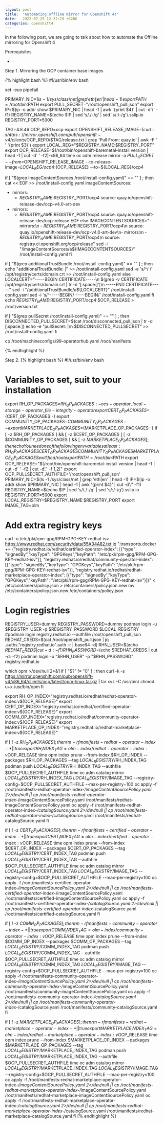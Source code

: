 ```yaml
---
layout: post
title:  "Automating offline mirror for Openshift 4!"
date:   2022-07-25 12:32:29 +0200
categories: openshift4
---
```

In the following post, we are going to talk about how to automate the Offline mirroring for Openshift 4

Prerequisites

-




Step 1. Mirroring the OCP container base images

{% highlight bash %}
 #!/usr/bin/env bash

set -euo pipefail

PRIMARY_NIC=$(ls -1 /sys/class/net | grep 'eth\|en' | head -1)
export PATH=/root/bin:$PATH
export PULL_SECRET="/root/openshift_pull.json"
export IP=$(ip -o addr show $PRIMARY_NIC | head -1 | awk '{print $4}' | cut -d'/' -f1)
REGISTRY_NAME=$(echo $IP | sed 's/\./-/g' | sed 's/:/-/g').sslip.io
REGISTRY_PORT=5000

TAG=4.8.46
OCP_REPO=ocp
export OPENSHIFT_RELEASE_IMAGE=$(curl -s https://mirror.openshift.com/pub/openshift-v4/clients/$OCP_REPO/$TAG/release.txt | grep 'Pull From: quay.io' | awk -F ' ' '{print $3}')
export LOCAL_REG="$REGISTRY_NAME:$REGISTRY_PORT"
export OCP_RELEASE=$(/root/bin/openshift-baremetal-install version | head -1 | cut -d' ' -f2)-x86_64
time oc adm release mirror -a $PULL_SECRET --from=$OPENSHIFT_RELEASE_IMAGE --to-release-image=${LOCAL_REG}/ocp4:${OCP_RELEASE} --to=${LOCAL_REG}/ocp4

if [ "$(grep imageContentSources /root/install-config.yaml)" == "" ] ; then
cat << EOF >> /root/install-config.yaml
imageContentSources:
- mirrors:
  - $REGISTRY_NAME:$REGISTRY_PORT/ocp4
  source: quay.io/openshift-release-dev/ocp-v4.0-art-dev
- mirrors:
  - $REGISTRY_NAME:$REGISTRY_PORT/ocp4
  source: quay.io/openshift-release-dev/ocp-release
EOF
else
  IMAGECONTENTSOURCES="- mirrors:\n  - $REGISTRY_NAME:$REGISTRY_PORT/ocp4\n  source: quay.io/openshift-release-dev/ocp-v4.0-art-dev\n- mirrors:\n  - $REGISTRY_NAME:$REGISTRY_PORT/ocp4\n  source: registry.ci.openshift.org/ocp/release"
  sed -i "/imageContentSources/a${IMAGECONTENTSOURCES}" /root/install-config.yaml
fi

if [ "$(grep additionalTrustBundle /root/install-config.yaml)" == "" ] ; then
  echo "additionalTrustBundle: |" >> /root/install-config.yaml
  sed -e 's/^/  /' /opt/registry/certs/domain.crt >>  /root/install-config.yaml
else
  LOCALCERT="-----BEGIN CERTIFICATE-----\n $(grep -v CERTIFICATE /opt/registry/certs/domain.crt | tr -d '[:space:]')\n -----END CERTIFICATE-----"
  sed -i "/additionalTrustBundle/a${LOCALCERT}" /root/install-config.yaml
  sed -i 's/^-----BEGIN/ -----BEGIN/' /root/install-config.yaml
fi
echo $REGISTRY_NAME:$REGISTRY_PORT/ocp4:$OCP_RELEASE > /root/version.txt

if [ "$(grep pullSecret /root/install-config.yaml)" == "" ] ; then
DISCONNECTED_PULLSECRET=$(cat /root/disconnected_pull.json | tr -d [:space:])
echo -e "pullSecret: |\n  $DISCONNECTED_PULLSECRET" >> /root/install-config.yaml
fi

cp /root/machineconfigs/99-operatorhub.yaml /root/manifests

{% endhighlight %}

Step 2. 
{% highlight bash %}
 #!/usr/bin/env bash

# Variables to set, suit to your installation
export RH_OP_PACKAGES=${RH_OP_PACKAGES:-ocs-operator,local-storage-operator,file-integrity-operator}
export CERT_OP_PACKAGES=${CERT_OP_PACKAGES:-}
export COMMUNITY_OP_PACKAGES=${COMMUNITY_OP_PACKAGES:-}
export MARKETPLACE_OP_PACKAGES=${MARKETPLACE_OP_PACKAGES:-}
if [ -z $RH_OP_PACKAGES ] && [ -z $CERT_OP_PACKAGES ] [ -z $COMMUNITY_OP_PACKAGES ] && [ -z $MARKETPLACE_OP_PACKAGES ]; then
 echo You need one of the following env variables at least: RH_OP_PACKAGES CERT_OP_PACKAGES COMMUNITY_OP_PACKAGES MARKETPLACE_OP_PACKAGES
 exit 1
fi
cd /root
export PATH=/root/bin:$PATH
export OCP_RELEASE="$(/root/bin/openshift-baremetal-install version | head -1 | cut -d' ' -f2 | cut -d'.' -f 1,2)"
export OCP_PULLSECRET_AUTHFILE='/root/openshift_pull.json'
PRIMARY_NIC=$(ls -1 /sys/class/net | grep 'eth\|en' | head -1)
IP=$(ip -o addr show $PRIMARY_NIC | head -1 | awk '{print $4}' | cut -d'/' -f1)
REGISTRY_NAME=$(echo $IP | sed 's/\./-/g' | sed 's/:/-/g').sslip.io
REGISTRY_PORT=5000
export LOCAL_REGISTRY=$REGISTRY_NAME:$REGISTRY_PORT
export IMAGE_TAG=olm

# Add extra registry keys
curl -o /etc/pki/rpm-gpg/RPM-GPG-KEY-redhat-isv https://www.redhat.com/security/data/55A34A82.txt
jq ".transports.docker += {\"registry.redhat.io/redhat/certified-operator-index\": [{\"type\": \"signedBy\",\"keyType\": \"GPGKeys\",\"keyPath\": \"/etc/pki/rpm-gpg/RPM-GPG-KEY-redhat-isv\"}], \"registry.redhat.io/redhat/community-operator-index\": [{\"type\": \"signedBy\",\"keyType\": \"GPGKeys\",\"keyPath\": \"/etc/pki/rpm-gpg/RPM-GPG-KEY-redhat-isv\"}], \"registry.redhat.io/redhat/redhat-marketplace-operator-index\": [{\"type\": \"signedBy\",\"keyType\": \"GPGKeys\",\"keyPath\": \"/etc/pki/rpm-gpg/RPM-GPG-KEY-redhat-isv\"}]}" < /etc/containers/policy.json > /etc/containers/policy.json.new
mv /etc/containers/policy.json.new /etc/containers/policy.json

# Login registries
REGISTRY_USER=dummy
REGISTRY_PASSWORD=dummy
podman login -u $REGISTRY_USER -p $REGISTRY_PASSWORD $LOCAL_REGISTRY
#podman login registry.redhat.io --authfile /root/openshift_pull.json
REDHAT_CREDS=$(cat /root/openshift_pull.json | jq .auths.\"registry.redhat.io\".auth -r | base64 -d)
RHN_USER=$(echo $REDHAT_CREDS | cut -d: -f1)
RHN_PASSWORD=$(echo $REDHAT_CREDS | cut -d: -f2)
podman login -u "$RHN_USER" -p "$RHN_PASSWORD" registry.redhat.io

which opm >/dev/null 2>&1
if [ "$?" != "0" ] ; then
curl -k -s https://mirror.openshift.com/pub/openshift-v4/x86_64/clients/ocp/latest/opm-linux.tar.gz | tar xvz -C /usr/bin/
chmod u+x /usr/bin/opm
fi

export RH_OP_INDEX="registry.redhat.io/redhat/redhat-operator-index:v${OCP_RELEASE}"
export CERT_OP_INDEX="registry.redhat.io/redhat/certified-operator-index:v${OCP_RELEASE}"
export COMM_OP_INDEX="registry.redhat.io/redhat/community-operator-index:v${OCP_RELEASE}"
export MARKETPLACE_OP_INDEX="registry.redhat.io/redhat-marketplace-index:v${OCP_RELEASE}"

if [ ! -z $RH_OP_PACKAGES ] ; then
 rm -rf manifests-redhat-operator-index-* || true
 export RH_INDEX_TAG=olm-index/redhat-operator-index:v$OCP_RELEASE
 time opm index prune --from-index $RH_OP_INDEX --packages $RH_OP_PACKAGES --tag $LOCAL_REGISTRY/$RH_INDEX_TAG
 podman push $LOCAL_REGISTRY/$RH_INDEX_TAG --authfile $OCP_PULLSECRET_AUTHFILE
 time oc adm catalog mirror $LOCAL_REGISTRY/$RH_INDEX_TAG $LOCAL_REGISTRY/$IMAGE_TAG --registry-config=$OCP_PULLSECRET_AUTHFILE --max-per-registry=100
 oc apply -f /root/manifests-redhat-operator-index-*/imageContentSourcePolicy.yaml 2>/dev/null || cp /root/manifests-redhat-operator-index-*/imageContentSourcePolicy.yaml /root/manifests/redhat-imageContentSourcePolicy.yaml
 oc apply -f /root/manifests-redhat-operator-index-*/catalogSource.yaml 2>/dev/null || cp /root/manifests-redhat-operator-index-*/catalogSource.yaml /root/manifests/redhat-catalogSource.yaml
fi

if [ ! -z $CERT_OP_PACKAGES ] ; then
 rm -rf manifests-certified-operator-index-* || true
 export CERT_INDEX_TAG=olm-index/certified-operator-index:v$OCP_RELEASE
 time opm index prune --from-index $CERT_OP_INDEX --packages $CERT_OP_PACKAGES --tag $LOCAL_REGISTRY/$CERT_INDEX_TAG
 podman push $LOCAL_REGISTRY/$CERT_INDEX_TAG --authfile $OCP_PULLSECRET_AUTHFILE
 time oc adm catalog mirror $LOCAL_REGISTRY/$CERT_INDEX_TAG $LOCAL_REGISTRY/$IMAGE_TAG --registry-config=$OCP_PULLSECRET_AUTHFILE --max-per-registry=100
 oc apply -f /root/manifests-certified-operator-index-*/imageContentSourcePolicy.yaml 2>/dev/null || cp /root/manifests-certified-operator-index-*/imageContentSourcePolicy.yaml /root/manifests/certified-imageContentSourcePolicy.yaml
 oc apply -f /root/manifests-certified-operator-index-*/catalogSource.yaml 2>/dev/null || cp /root/manifests-certified-operator-index-*/catalogSource.yaml /root/manifests/certified-catalogSource.yaml
fi

if [ ! -z $COMM_OP_PACKAGES ] ; then
 rm -rf manifests-community-operator-index-* || true
 export COMM_INDEX_TAG=olm-index/community-operator-index:v$OCP_RELEASE
 time opm index prune --from-index $COMM_OP_INDEX --packages $COMM_OP_PACKAGES --tag $LOCAL_REGISTRY/$COMM_INDEX_TAG
 podman push $LOCAL_REGISTRY/$COMM_INDEX_TAG --authfile $OCP_PULLSECRET_AUTHFILE
 time oc adm catalog mirror $LOCAL_REGISTRY/$COMM_INDEX_TAG $LOCAL_REGISTRY/$IMAGE_TAG --registry-config=$OCP_PULLSECRET_AUTHFILE --max-per-registry=100
 oc apply -f /root/manifests-community-operator-index-*/imageContentSourcePolicy.yaml 2>/dev/null || cp /root/manifests-community-operator-index-*/imageContentSourcePolicy.yaml /root/manifests/community-imageContentSourcePolicy.yaml
 oc apply -f /root/manifests-community-operator-index-*/catalogSource.yaml 2>/dev/null || cp /root/manifests-community-operator-index-*/catalogSource.yaml /root/manifests/community-catalogSource.yaml
fi

if [ ! -z $MARKETPLACE_OP_PACKAGES ] ; then
 rm -rf manifests-redhat-marketplace-operator-index-* || true
 export MARKETPLACE_INDEX_TAG=olm-index/redhat-marketplace-operator-index:v$OCP_RELEASE
 time opm index prune --from-index $MARKETPLACE_OP_INDEX --packages $MARKETPLACE_OP_PACKAGES --tag $LOCAL_REGISTRY/$MARKETPLACE_INDEX_TAG
 podman push $LOCAL_REGISTRY/$MARKETPLACE_INDEX_TAG --authfile $OCP_PULLSECRET_AUTHFILE
 time oc adm catalog mirror $LOCAL_REGISTRY/$MARKETPLACE_INDEX_TAG $LOCAL_REGISTRY/$IMAGE_TAG --registry-config=$OCP_PULLSECRET_AUTHFILE --max-per-registry=100
 oc apply -f /root/manifests-redhat-marketplace-operator-index-*/imageContentSourcePolicy.yaml 2>/dev/null || cp /root/manifests-redhat-marketplace-operator-index-*/imageContentSourcePolicy.yaml /root/manifests/redhat-marketplace-imageContentSourcePolicy.yaml
 oc apply -f /root/manifests-redhat-marketplace-operator-index-*/catalogSource.yaml 2>/dev/null || cp /root/manifests-redhat-marketplace-operator-index-*/catalogSource.yaml /root/manifests/redhat-marketplace-catalogSource.yaml
fi
{% endhighlight %}
